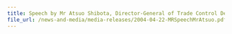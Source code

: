 ```yaml
---
title: Speech by Mr Atsuo Shibota, Director-General of Trade Control Department, Ministry of Economy, Trade and Industry, at the Signing Ceremony.  
file_url: /news-and-media/media-releases/2004-04-22-MRSpeechMrAtsuo.pdf
---
```

